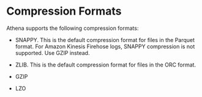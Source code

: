 # Compression Formats<a name="compression-formats"></a>

Athena supports the following compression formats:

+ SNAPPY\. This is the default compression format for files in the Parquet format\. For Amazon Kinesis Firehose logs, SNAPPY compression is not supported\. Use GZIP instead\.

+ ZLIB\. This is the default compression format for files in the ORC format\.

+ GZIP

+ LZO